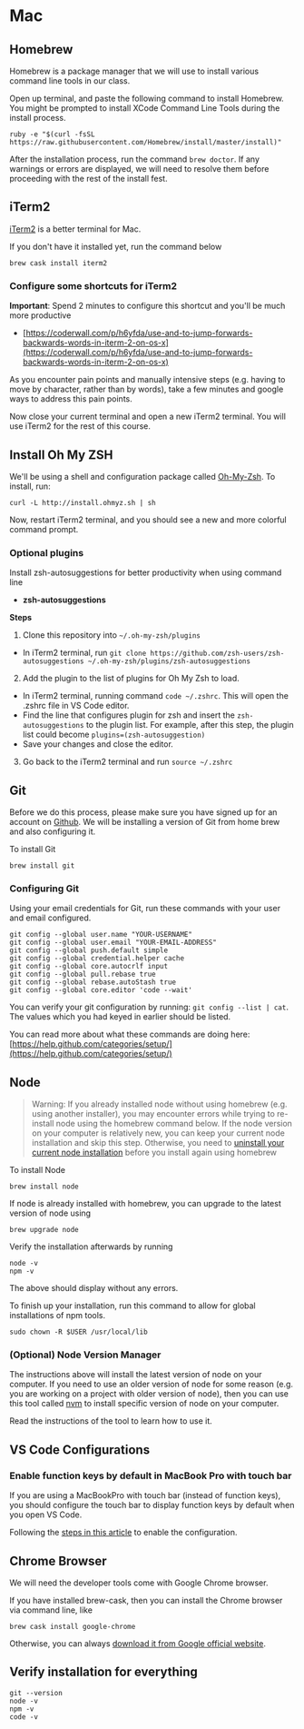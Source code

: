 # Mac

## Homebrew

Homebrew is a package manager that we will use to install various command line tools in our class.

Open up terminal, and paste the following command to install Homebrew. You might be prompted to install XCode Command Line Tools during the install process.

```text
ruby -e "$(curl -fsSL https://raw.githubusercontent.com/Homebrew/install/master/install)"
```

After the installation process, run the command `brew doctor`. If any warnings or errors are displayed, we will need to resolve them before proceeding with the rest of the install fest.

## iTerm2

[iTerm2](https://www.iterm2.com/) is a better terminal for Mac.

If you don't have it installed yet, run the command below

```text
brew cask install iterm2
```

### Configure some shortcuts for iTerm2

**Important**: Spend 2 minutes to configure this shortcut and you'll be much more productive

* [https://coderwall.com/p/h6yfda/use-and-to-jump-forwards-backwards-words-in-iterm-2-on-os-x](https://coderwall.com/p/h6yfda/use-and-to-jump-forwards-backwards-words-in-iterm-2-on-os-x)

As you encounter pain points and manually intensive steps \(e.g. having to move by character, rather than by words\), take a few minutes and google ways to address this pain points.

Now close your current terminal and open a new iTerm2 terminal. You will use iTerm2 for the rest of this course.

## Install Oh My ZSH

We'll be using a shell and configuration package called [Oh-My-Zsh](https://github.com/robbyrussell/oh-my-zsh). To install, run:

```text
curl -L http://install.ohmyz.sh | sh
```

Now, restart iTerm2 terminal, and you should see a new and more colorful command prompt.

### **Optional plugins**

Install zsh-autosuggestions for better productivity when using command line

* **zsh-autosuggestions**

**Steps**

1. Clone this repository into `~/.oh-my-zsh/plugins`
  * In iTerm2 terminal, run `git clone https://github.com/zsh-users/zsh-autosuggestions ~/.oh-my-zsh/plugins/zsh-autosuggestions`
2. Add the plugin to the list of plugins for Oh My Zsh to load.
  * In iTerm2 terminal, running command `code ~/.zshrc`. This will open the .zshrc file in VS Code editor.
  * Find the line that configures plugin for zsh and insert the `zsh-autosuggestions` to the plugin list. For example, after this step, the plugin list could become `plugins=(zsh-autosuggestion)`
  * Save your changes and close the editor.
3. Go back to the iTerm2 terminal and  run `source ~/.zshrc`

## Git

Before we do this process, please make sure you have signed up for an account on [Github](http://www.github.com). We will be installing a version of Git from home brew and also configuring it.

To install Git

```text
brew install git
```

### Configuring Git

Using your email credentials for Git, run these commands with your user and email configured.

```text
git config --global user.name "YOUR-USERNAME"
git config --global user.email "YOUR-EMAIL-ADDRESS"
git config --global push.default simple
git config --global credential.helper cache
git config --global core.autocrlf input
git config --global pull.rebase true
git config --global rebase.autoStash true
git config --global core.editor 'code --wait'
```

You can verify your git configuration by running: `git config --list | cat`. The values which you had keyed in earlier should be listed.

You can read more about what these commands are doing here: [https://help.github.com/categories/setup/](https://help.github.com/categories/setup/)

## Node

> Warning: If you already installed node without using homebrew \(e.g. using another installer\), you may encounter errors while trying to re-install node using the homebrew command below. If the node version on your computer is relatively new, you can keep your current node installation and skip this step. Otherwise, you need to [uninstall your current node installation](https://stackoverflow.com/questions/11177954/how-do-i-completely-uninstall-node-js-and-reinstall-from-beginning-mac-os-x) before you install again using homebrew

To install Node

```text
brew install node
```

If node is already installed with homebrew, you can upgrade to the latest version of node using

```text
brew upgrade node
```

Verify the installation afterwards by running

```text
node -v
npm -v
```

The above should display without any errors.

To finish up your installation, run this command to allow for global installations of npm tools.

```text
sudo chown -R $USER /usr/local/lib
```

### (Optional) Node Version Manager

The instructions above will install the latest version of node on your computer. If you need to use an older version of node for some reason (e.g. you are working on a project with older version of node), then you can use this tool called [nvm](https://github.com/creationix/nvm) to install specific version of node on your computer.

Read the instructions of the tool to learn how to use it.

## VS Code Configurations

### Enable function keys by default in MacBook Pro with touch bar

If you are using a MacBookPro with touch bar (instead of function keys), you should configure the touch bar to display function keys by default when you open VS Code.

Following the [steps in this article](https://johnpapa.net/fntouchbar/) to enable the configuration.

## Chrome Browser

We will need the developer tools come with Google Chrome browser.

If you have installed brew-cask, then you can install the Chrome browser via command line, like

```text
brew cask install google-chrome
```

Otherwise, you can always [download it from Google official website](https://www.google.com/chrome/).

## Verify installation for everything

```text
git --version
node -v
npm -v
code -v
```

